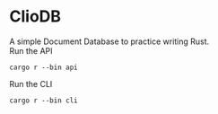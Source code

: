# ClioDB

A simple Document Database to practice writing Rust.  
Run the API  
```
cargo r --bin api
```

Run the CLI  
```
cargo r --bin cli
```
